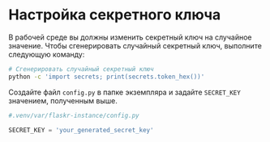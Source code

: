 # Настройка секретного ключа

В рабочей среде вы должны изменить секретный ключ на случайное значение. Чтобы сгенерировать случайный секретный ключ, выполните следующую команду:

```bash
# Сгенерировать случайный секретный ключ
python -c 'import secrets; print(secrets.token_hex())'
```

Создайте файл `config.py` в папке экземпляра и задайте `SECRET_KEY` значением, полученным выше.

```python
#.venv/var/flaskr-instance/config.py

SECRET_KEY = 'your_generated_secret_key'
```
